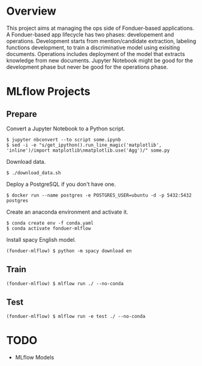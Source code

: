 # Overview

This project aims at managing the ops side of Fonduer-based applications.
A Fonduer-based app lifecycle has two phases: developement and operations.
Development starts from mention/candidate extraction, labeling functions development, to train a discriminative model using exisiting documents.
Operations includes deployment of the model that extracts knowledge from new documents.
Jupyter Notebook might be good for the development phase but never be good for the operations phase.

# MLflow Projects

## Prepare

Convert a Jupyter Notebook to a Python script.

```
$ jupyter nbconvert --to script some.ipynb
$ sed -i -e "s/get_ipython().run_line_magic('matplotlib', 'inline')/import matplotlib\nmatplotlib.use('Agg')/" some.py
```

Download data.

```
$ ./download_data.sh
```

Deploy a PostgreSQL if you don't have one.

```
$ docker run --name postgres -e POSTGRES_USER=ubuntu -d -p 5432:5432 postgres
```

Create an anaconda environment and activate it.

```
$ conda create env -f conda.yaml
$ conda activate fonduer-mlflow
```

Install spacy English model.

```
(fonduer-mlflow) $ python -m spacy download en
```

## Train

```
(fonduer-mlflow) $ mlflow run ./ --no-conda
```

## Test

```
(fonduer-mlflow) $ mlflow run -e test ./ --no-conda
```

# TODO

- MLflow Models